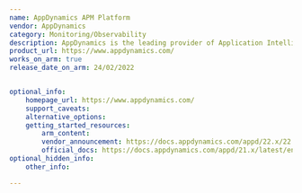 ```yaml
---
name: AppDynamics APM Platform
vendor: AppDynamics
category: Monitoring/Observability
description: AppDynamics is the leading provider of Application Intelligence for modern application architectures, operating in distributed, dynamic and agile environments.
product_url: https://www.appdynamics.com/
works_on_arm: true
release_date_on_arm: 24/02/2022


optional_info:
    homepage_url: https://www.appdynamics.com/
    support_caveats:
    alternative_options:
    getting_started_resources:
        arm_content:
        vendor_announcement: https://docs.appdynamics.com/appd/22.x/22.2/ja/product-and-release-announcements/past-releases/past-agent-releases#PastAgentReleases-Version22.2.0-February24,2022.1
        official_docs: https://docs.appdynamics.com/appd/21.x/latest/en/appdynamics-essentials/getting-started
optional_hidden_info:
    other_info:

---
```

